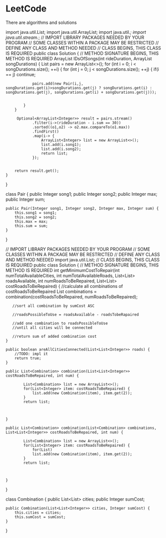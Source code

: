 # LeetCode
There are algorithms and solutions



import java.util.List;
import java.util.ArrayList;
import java.util.*;
import java.util.stream.*;
// IMPORT LIBRARY PACKAGES NEEDED BY YOUR PROGRAM
// SOME CLASSES WITHIN A PACKAGE MAY BE RESTRICTED
// DEFINE ANY CLASS AND METHOD NEEDED
// CLASS BEGINS, THIS CLASS IS REQUIRED
public class Solution
{ 
	// METHOD SIGNATURE BEGINS, THIS METHOD IS REQUIRED
	ArrayList<Integer> IDsOfSongs(int rideDuration, 
	                              ArrayList<Integer> songDurations)
	{
	    List<Pair> pairs = new ArrayList<>();
		for (int i = 0; i < songDurations.size(); ++i) {
        	for (int j = 0; j < songDurations.size(); ++j) {
        	    if(i == j) continue;
        	    
                pairs.add(new Pair(i,j, songDurations.get(i)>songDurations.get(j) ? songDurations.get(i) : songDurations.get(j), songDurations.get(i) + songDurations.get(j)));
                
                                
        	}
		}
		
		 Optional<ArrayList<Integer>> result = pairs.stream()
                .filter(i->(rideDuration - i.sum == 30))
                .sorted((o1,o2) -> o2.max.compareTo(o1.max))
                .findFirst()
                .map(i-> {
                    ArrayList<Integer> list = new ArrayList<>();
                    list.add(i.song1);
                    list.add(i.song2);
                    return list;
                });


        return result.get();
	}
	
}

class Pair {
    public Integer song1;
    public Integer song2;
    public Integer max;
    public Integer sum;
    
    public Pair(Integer song1, Integer song2, Integer max, Integer sum) {
        this.song1 = song1;
        this.song2 = song2;
        this.max = max;
        this.sum = sum;
    }
}




// IMPORT LIBRARY PACKAGES NEEDED BY YOUR PROGRAM
// SOME CLASSES WITHIN A PACKAGE MAY BE RESTRICTED
// DEFINE ANY CLASS AND METHOD NEEDED
import java.util.List;
// CLASS BEGINS, THIS CLASS IS REQUIRED
public class Solution
{
    // METHOD SIGNATURE BEGINS, THIS METHOD IS REQUIRED
    int getMinimumCostToRepair(int numTotalAvailableCities, 
                               int numTotalAvailableRoads, 
                               List<List<Integer>> roadsAvailable, 
                               int numRoadsToBeRepaired, 
                               List<List<Integer>> costRoadsToBeRepaired)
	{
       //calculate all combinations of costRoadsToBeRepaired
       List<Combintion> combinations = combination(costRoadsToBeRepaired, numRoadsToBeRepaired);
   
       //sort all combination by sumCost ASC
       
       //roadsPossibleToUse = roadsAvailable - roadsTobeRapaired
       
       //add one combination to roadsPossibleToUse 
       //until all cities will be connected
       
       //return sum of added combination cost
    }
    
    public boolean areAllCitiesConnected(List<List<Integer>> roads) {
        //TODO: impl it
        return true;
    }
    
    public List<Combination> combination(List<List<Integer>> costRoadsToBeRepaired, int num) {
        
            List<Combination> list = new ArrayList<>();
            for(List<Integer> item: costRoadsToBeRepaired) {
                list.add(new Combination(item), item.get(2));
            }
            return list;
        
        
        
    }
    
    public List<Combination> combination(List<Combination> combinations, List<List<Integer>> costRoadsToBeRepaired, int num) {
        
            List<Combination> list = new ArrayList<>();
            for(List<Integer> item: costRoadsToBeRepaired) {
                for(List)
                list.add(new Combination(item), item.get(2));
            }
            return list;
        
        
        
    }
}

class Combination {
    public List<List<Integer>> cities;
    public Integer sumCost;
    
    public Combination(List<List<Integer>> cities, Integer sumCost) {
        this.cities = cities;
        this.sumCost = sumCost;
    }
}

